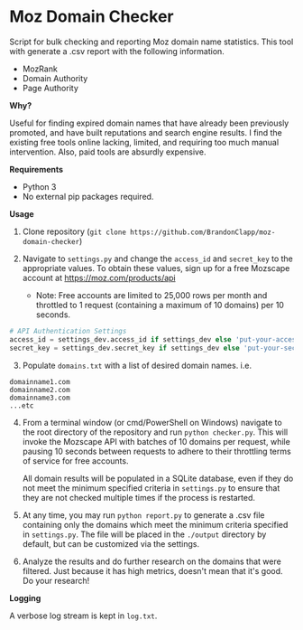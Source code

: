 # Moz Domain Checker
Script for bulk checking and reporting Moz domain name statistics. This tool with generate a .csv report with the following information.
- MozRank
- Domain Authority
- Page Authority

**Why?**

Useful for finding expired domain names that have already been previously promoted, and have built reputations and search engine results. I find the existing free tools online lacking, limited, and requiring too much manual intervention. Also, paid tools are absurdly expensive.

**Requirements**
- Python 3
- No external pip packages required.

**Usage**
1. Clone repository (`git clone https://github.com/BrandonClapp/moz-domain-checker`)

2. Navigate to `settings.py` and change the `access_id` and `secret_key` to the appropriate values. To obtain these values, sign up for a free Mozscape account at https://moz.com/products/api
    - Note: Free accounts are limited to 25,000 rows per month and throttled to 1 request (containing a maximum of 10 domains) per 10 seconds.
    
```python
# API Authentication Settings
access_id = settings_dev.access_id if settings_dev else 'put-your-access-id-here'
secret_key = settings_dev.secret_key if settings_dev else 'put-your-secret-key-here'
```
    
3. Populate `domains.txt` with a list of desired domain names. i.e.

```
domainname1.com
domainname2.com
domainname3.com
...etc
```

4. From a terminal window (or cmd/PowerShell on Windows) navigate to the root directory of the repository and run `python checker.py`. This will invoke the Mozscape API with batches of 10 domains per request, while pausing 10 seconds between requests to adhere to their throttling terms of service for free accounts.

   All domain results will be populated in a SQLite database, even if they do not meet the minimum specified criteria in `settings.py` to ensure that they are not checked multiple times if the process is restarted.

5. At any time, you may run `python report.py` to generate a .csv file containing only the domains which meet the minimum criteria specified in `settings.py`. The file will be placed in the `./output` directory by default, but can be customized via the settings.

6. Analyze the results and do further research on the domains that were filtered. Just because it has high metrics, doesn't mean that it's good. Do your research!

**Logging**

A verbose log stream is kept in `log.txt`.
